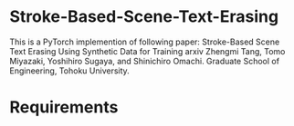 # Stroke-Based-Scene-Text-Erasing
This is a PyTorch implemention of following paper:
Stroke-Based Scene Text Erasing Using Synthetic Data for Training
arxiv
Zhengmi Tang, Tomo Miyazaki, Yoshihiro Sugaya, and Shinichiro Omachi.
Graduate School of Engineering, Tohoku University.

# Requirements
